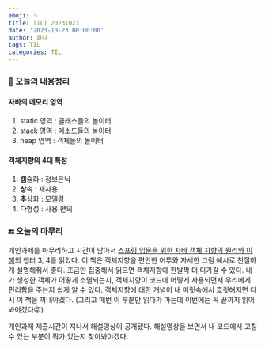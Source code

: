 ```yaml
---
emoji: ✨
title: TIL) 20231023
date: '2023-10-23 00:00:00'
author: 화나
tags: TIL
categories: TIL
---
```


### 📝 오늘의 내용정리

#### 자바의 메모리 영역
1. static 영역 : 클래스들의 놀이터
2. stack 영역 : 메소드들의 놀이터
3. heap 영역 : 객체들의 놀이터

#### 객체지향의 4대 특성
1. **캡**슐화 : 정보은닉
2. **상**속 : 재사용
3. **추**상화 : 모델링
4. **다**형성 : 사용 편의

### 🔚 오늘의 마무리

개인과제를 마무리하고 시간이 남아서 [스프링 입문을 위한 자바 객체 지향의 원리와 이해](https://product.kyobobook.co.kr/detail/S000001628116)의 챕터 3, 4를 읽었다. 이 책은 객체지향을 편안한 어투와 자세한 그림 예시로 친절하게 설명해줘서 좋다. 조금만 집중해서 읽으면 객체지향에 한발짝 더 다가갈 수 있다. 내가 생성한 객체가 어떻게 소멸되는지, 객체지향이 코드에 어떻게 사용되면서 우리에게 편리함을 주는지 쉽게 알 수 있다. 객체지향에 대한 개념이 내 머릿속에서 흐릿해지면 다시 이 책을 꺼내야겠다. (그리고 매번 이 부분만 읽다가 마는데 이번에는 꼭 끝까지 읽어봐야겠다😜)

개인과제 제출시간이 지나서 해설영상이 공개됐다. 해설영상을 보면서 내 코드에서 고칠 수 있는 부분이 뭐가 있는지 찾아봐야겠다.





